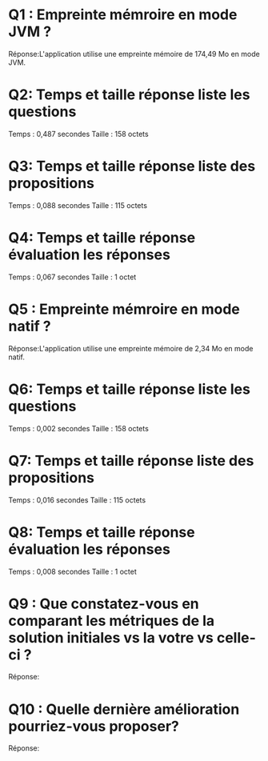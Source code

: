# Q1 : Empreinte mémroire en mode JVM ?
Réponse:L'application utilise une empreinte mémoire de 174,49 Mo en mode JVM.

# Q2: Temps et  taille  réponse   liste les questions
Temps : 0,487 secondes
Taille : 158 octets

# Q3: Temps et  taille  réponse  liste des propositions
Temps : 0,088 secondes
Taille : 115 octets

# Q4: Temps et  taille  réponse  évaluation les réponses
Temps : 0,067 secondes
Taille : 1 octet

# Q5 : Empreinte mémroire en mode natif ?
Réponse:L'application utilise une empreinte mémoire de 2,34 Mo en mode natif.

# Q6: Temps et  taille  réponse   liste les questions
Temps : 0,002 secondes
Taille : 158 octets

# Q7: Temps et  taille  réponse  liste des propositions
Temps : 0,016 secondes
Taille : 115 octets

# Q8: Temps et  taille  réponse  évaluation les réponses
Temps : 0,008 secondes
Taille : 1 octet


# Q9 :  Que constatez-vous en comparant les métriques de la solution  initiales vs la votre vs celle-ci ?
Réponse:

# Q10 : Quelle dernière amélioration pourriez-vous proposer?
Réponse:
